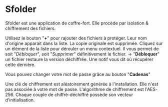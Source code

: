 # Sfolder

Sfolder est une application de coffre-fort.
Elle procède par isolation & chiffrement des fichiers.

Utilisez le bouton "**+**" pour rajouter des fichiers à protéger.
Leur nom d'origine apparait dans la liste.
La copie originale est supprimée.
Cliquez sur un élément de la liste pour dérouler un menu contextuel. Il vous permet de soit "*Débloquer*", soit "*Supprimer*" définitivement le fichier.
-> "**Débloquer**" un fichier restaure la version déchiffrée. Une notif vous dit où récupérer cette dernière.

Vous pouvez changer votre mot de passe grâce au bouton "**Cadenas**"

Une clé de chiffrement est aléatoirement générée à l'installation. Elle n'est pas associée à votre mot de passe.
L'algorithme de chiffrement est l'AES-256. Chaque couple de chiffré-déchiffré possède son vecteur d'initialisation.




